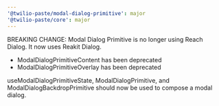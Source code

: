 ```yaml
---
'@twilio-paste/modal-dialog-primitive': major
'@twilio-paste/core': major
---
```


BREAKING CHANGE: Modal Dialog Primitive is no longer using Reach Dialog. It now uses Reakit Dialog.

- ModalDialogPrimitiveContent has been deprecated
- ModalDialogPrimitiveOverlay has been deprecated

useModalDialogPrimitiveState, ModalDialogPrimitive, and ModalDialogBackdropPrimitive should now be used to compose a modal dialog.
